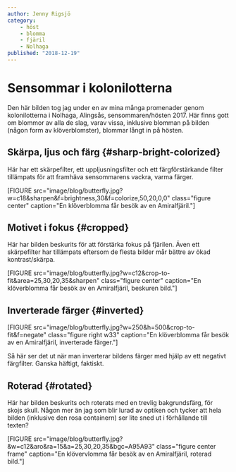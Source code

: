 ```yaml
---
author: Jenny Rigsjö
category:
    - höst
    - blomma
    - fjäril
    - Nolhaga
published: "2018-12-19"
---
```

Sensommar i kolonilotterna
==================================

Den här bilden tog jag under en av mina många promenader genom kolonilotterna i Nolhaga, Alingsås, sensommaren/hösten 2017. Här finns gott om blommor av alla de slag, varav vissa, inklusive blomman på bilden (någon form av klöverblomster), blommar långt in på hösten.

<!--more-->

Skärpa, ljus och färg {#sharp-bright-colorized}
-----------------------------------

Här har ett skärpefilter, ett uppljusningsfilter och ett färgförstärkande filter tillämpats för att framhäva sensommarens vackra, varma färger.

[FIGURE src="image/blog/butterfly.jpg?w=c18&sharpen&f=brightness,30&f=colorize,50,20,0,0" class="figure center" caption="En klöverblomma får besök av en Amiralfjäril."]



Motivet i fokus {#cropped}
-----------------------------------

Här har bilden beskurits för att förstärka fokus på fjärilen. Även ett skärpefilter har tillämpats eftersom de flesta bilder mår bättre av ökad kontrast/skärpa.

[FIGURE src="image/blog/butterfly.jpg?w=c12&crop-to-fit&area=25,30,20,35&sharpen" class="figure center" caption="En klöverblomma får besök av en Amiralfjäril, beskuren bild."]




Inverterade färger {#inverted}
-----------------------------------

<div class="portrait">
<!-- <h2 id="inverted">Inverterade färger</h2> -->

[FIGURE src="image/blog/butterfly.jpg?w=250&h=500&crop-to-fit&f=negate" class="figure right w33" caption="En klöverblomma får besök av en Amiralfjäril, inverterade färger."]

<p>Så här ser det ut när man inverterar bildens färger med hjälp av ett negativt färgfilter. Ganska häftigt, faktiskt.</p>
</div>




Roterad {#rotated}
-----------------------------------

Här har bilden beskurits och roterats med en trevlig bakgrundsfärg, för skojs skull. Någon mer än jag som blir lurad av optiken och tycker att hela bilden (inklusive den rosa containern) ser lite sned ut i förhållande till texten?

[FIGURE src="image/blog/butterfly.jpg?&w=c12&aro&ra=15&a=25,30,20,35&bgc=A95A93" class="figure center frame" caption="En klövervlomma får besök av en Amiralfjäril, roterad bild."]
